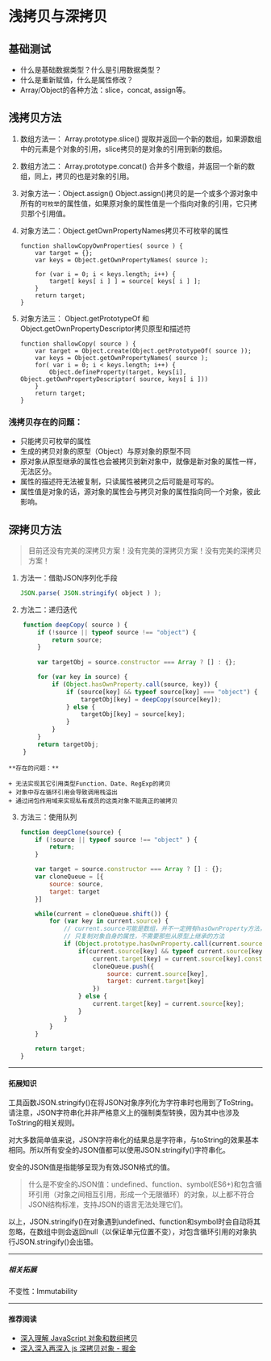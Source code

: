 # 浅拷贝与深拷贝

## 基础测试

+ 什么是基础数据类型？什么是引用数据类型？
+ 什么是重新赋值，什么是属性修改？
+ Array/Object的各种方法：slice，concat, assign等。

## 浅拷贝方法

1. 数组方法一： Array.prototype.slice()
	提取并返回一个新的数组，如果源数组中的元素是个对象的引用，slice拷贝的是对象的引用到新的数组。
	
2. 数组方法二： Array.prototype.concat()
	合并多个数组，并返回一个新的数组，同上，拷贝的也是对象的引用。
	
3. 对象方法一：Object.assign()
	Object.assign()拷贝的是一个或多个源对象中所有的`可枚举`的属性值，如果原对象的属性值是一个指向对象的引用，它只拷贝那个引用值。

4. 对象方法二：Object.getOwnPropertyNames拷贝不可枚举的属性
	```
	function shallowCopyOwnProperties( source ) {
		var target = {};
		var keys = Object.getOwnPropertyNames( source );

		for (var i = 0; i < keys.length; i++) {
			target[ keys[ i ] ] = source[ keys[ i ] ];
		}
		return target;
	}
	```	

5. 对象方法三： Object.getPrototypeOf 和 Object.getOwnPropertyDescriptor拷贝原型和描述符
	```
	function shallowCopy( source ) {
		var target = Object.create(Object.getPrototypeOf( source ));
		var keys = Object.getOwnPropertyNames( source );
		for( var i = 0; i < keys.length; i++) {
			Object.defineProperty(target, keys[i], Object.getOwnPropertyDescriptor( source, keys[ i ]))
		}
		return target;
	}
	```

### 浅拷贝存在的问题：

+ 只能拷贝可枚举的属性
+ 生成的拷贝对象的原型（Object）与原对象的原型不同
+ 原对象从原型继承的属性也会被拷贝到新对象中，就像是新对象的属性一样，无法区分。
+ 属性的描述符无法被复制，只读属性被拷贝之后可能是可写的。
+ 属性值是对象的话，源对象的属性会与拷贝对象的属性指向同一个对象，彼此影响。



## 深拷贝方法

> 目前还没有完美的深拷贝方案！没有完美的深拷贝方案！没有完美的深拷贝方案！

1. 方法一：借助JSON序列化手段
	``` js
	JSON.parse( JSON.stringify( object ) );
	```
	
2. 方法二：递归迭代
``` js
	function deepCopy( source ) {
		if (!source || typeof source !== "object") {
			return source;
		}
		
		var targetObj = source.constructor === Array ? [] : {};

		for (var key in source) {
			if (Object.hasOwnProperty.call(source, key)) {
				if (source[key] && typeof source[key] === "object") {
					targetObj[key] = deepCopy(source[key]);
				} else {
					targetObj[key] = source[key];
				}
			}
		}
		return targetObj;
	}
```

	**存在的问题：**	

	+ 无法实现其它引用类型Function、Date、RegExp的拷贝
	+ 对象中存在循环引用会导致调用栈溢出
	+ 通过闭包作用域来实现私有成员的这类对象不能真正的被拷贝	
3. 方法三：使用队列
	```js
	function deepClone(source) {
		if (!source || typeof source !== "object" ) {
			return;
		}

		var target = source.constructor === Array ? [] : {};
		var cloneQueue = [{
			source: source,
			target: target
		}]

		while(current = cloneQueue.shift()) {
			for (var key in current.source) {
				// current.source可能是数组，并不一定拥有hasOwnProperty方法，所以用call方法更稳妥
				// 只复制对象自身的属性，不需要那些从原型上继承的方法
				if (Object.prototype.hasOwnProperty.call(current.source, key)) {
					if(current.source[key] && typeof current.source[key] === "object") {
						current.target[key] = current.source[key].constructor === Array ? [] : {};
						cloneQueue.push({
							source: current.source[key],
							target: current.target[key]
						})
					} else {
						current.target[key] = current.source[key];
					}
				}
			}
		}
		
		return target;
	}
	```


-------

#### 拓展知识

工具函数JSON.stringify()在将JSON对象序列化为字符串时也用到了ToString。请注意，JSON字符串化并非严格意义上的强制类型转换，因为其中也涉及ToString的相关规则。

对大多数简单值来说，JSON字符串化的结果总是字符串，与toString的效果基本相同。所以所有安全的JSON值都可以使用JSON.stringify()字符串化。

安全的JSON值是指能够呈现为有效JSON格式的值。

> 什么是不安全的JSON值：undefined、function、symbol(ES6+)和包含循环引用（对象之间相互引用，形成一个无限循环）的对象，以上都不符合JSON结构标准，支持JSON的语言无法处理它们。

以上，JSON.stringify()在对象遇到undefined、function和symbol时会自动将其忽略，在数组中则会返回null（以保证单元位置不变），对包含循环引用的对象执行JSON.stringify()会出错。

-------

##### 相关拓展
不变性：Immutability

-------

#### 推荐阅读
+ [深入理解 JavaScript 对象和数组拷贝](https://juejin.im/post/5a00226b5188255695390a74)
+ [深入深入再深入 js 深拷贝对象 - 掘金](https://juejin.im/post/5ad6b72f6fb9a028d375ecf6)